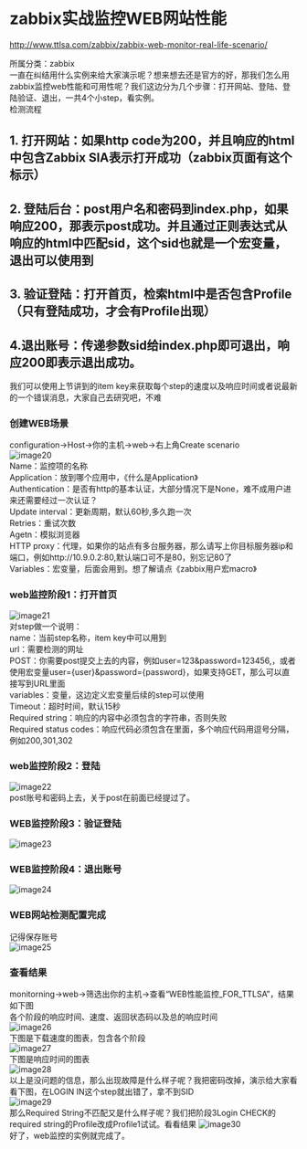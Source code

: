 # zabbix实战监控WEB网站性能  
http://www.ttlsa.com/zabbix/zabbix-web-monitor-real-life-scenario/  

所属分类：zabbix  
一直在纠结用什么实例来给大家演示呢？想来想去还是官方的好，那我们怎么用zabbix监控web性能和可用性呢？我们这边分为几个步骤：打开网站、登陆、登陆验证、退出，一共4个小step，看实例。  
检测流程  
## 1. 打开网站：如果http code为200，并且响应的html中包含Zabbix SIA表示打开成功（zabbix页面有这个标示）  
## 2. 登陆后台：post用户名和密码到index.php，如果响应200，那表示post成功。并且通过正则表达式从响应的html中匹配sid，这个sid也就是一个宏变量，退出可以使用到  
## 3. 验证登陆：打开首页，检索html中是否包含Profile（只有登陆成功，才会有Profile出现）  
## 4.退出账号：传递参数sid给index.php即可退出，响应200即表示退出成功。  
我们可以使用上节讲到的item key来获取每个step的速度以及响应时间或者说最新的一个错误消息，大家自己去研究吧，不难
### 创建WEB场景  
configuration->Host->你的主机->web->右上角Create scenario  
![image20](https://github.com/now521/zabbix_picture/blob/master/20.jpg)    
Name：监控项的名称  
Application：放到哪个应用中，《什么是Application》  
Authentication：是否有http的基本认证，大部分情况下是None，难不成用户进来还需要经过一次认证？  
Update interval：更新周期，默认60秒,多久跑一次  
Retries：重试次数  
Agetn：模拟浏览器  
HTTP proxy：代理，如果你的站点有多台服务器，那么请写上你目标服务器ip和端口，例如http://10.9.0.2:80,默认端口可不是80，别忘记80了  
Variables：宏变量，后面会用到。想了解请点《zabbix用户宏macro》  
### web监控阶段1：打开首页  
![image21](https://github.com/now521/zabbix_picture/blob/master/21.jpg)    
对step做一个说明：  
name：当前step名称，item key中可以用到  
url：需要检测的网址  
POST：你需要post提交上去的内容，例如user=123&password=123456,，或者使用宏变量user={user}&password={password}，如果支持GET，那么可以直接写到URL里面  
variables：变量，这边定义宏变量后续的step可以使用  
Timeout：超时时间，默认15秒  
Required string：响应的内容中必须包含的字符串，否则失败  
Required status codes：响应代码必须包含在里面，多个响应代码用逗号分隔，例如200,301,302  
### web监控阶段2：登陆  
![image22](https://github.com/now521/zabbix_picture/blob/master/22.jpg)    
post账号和密码上去，关于post在前面已经提过了。  
### WEB监控阶段3：验证登陆  
![image23](https://github.com/now521/zabbix_picture/blob/master/23.jpg)    
### WEB监控阶段4：退出账号  
![image24](https://github.com/now521/zabbix_picture/blob/master/24.jpg)    
### WEB网站检测配置完成  
记得保存账号  
![image25](https://github.com/now521/zabbix_picture/blob/master/25.jpg)    
### 查看结果  
monitorning->web->筛选出你的主机->查看“WEB性能监控_FOR_TTLSA”，结果如下图  
各个阶段的响应时间、速度、返回状态码以及总的响应时间  
![image26](https://github.com/now521/zabbix_picture/blob/master/26.jpg)  
下图是下载速度的图表，包含各个阶段  
![image27](https://github.com/now521/zabbix_picture/blob/master/27.jpg)  
下图是响应时间的图表  
![image28](https://github.com/now521/zabbix_picture/blob/master/28.jpg)  
以上是没问题的信息，那么出现故障是什么样子呢？我把密码改掉，演示给大家看看下图，在LOGIN IN这个step就出错了，拿不到SID  
![image29](https://github.com/now521/zabbix_picture/blob/master/29.jpg)   
那么Required String不匹配又是什么样子呢？我们把阶段3Login CHECK的required string的Profile改成Profile1试试。看看结果
![image30](https://github.com/now521/zabbix_picture/blob/master/30.jpg)  
好了，web监控的实例就完成了。  
